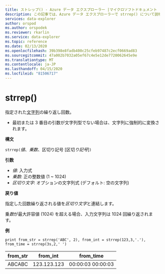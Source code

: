 ```yaml
---
title: ストレップ() - Azure データ エクスプローラー |マイクロソフトドキュメント
description: この記事では、Azure データ エクスプローラーで strrep() について説明します。
services: data-explorer
author: orspod
ms.author: orspodek
ms.reviewer: rkarlin
ms.service: data-explorer
ms.topic: reference
ms.date: 02/13/2020
ms.openlocfilehash: 39b398e8fadb400c25cfeb97487c2ecf0669ad83
ms.sourcegitcommit: 47a002b7032a05ef67c4e5e12de7720062645e9e
ms.translationtype: MT
ms.contentlocale: ja-JP
ms.lasthandoff: 04/15/2020
ms.locfileid: "81506717"
---
```

# <a name="strrep"></a>strrep()

指定された[文字列](./scalar-data-types/string.md)の繰り返し回数。

* 最初または 3 番目の引数が文字列型でない場合は、文字列に強制的に変換されます。

**構文**

`strrep(`*値*、*乗数*、区切り記号 [区切*り記号*]`)`

**引数**

* *値*: 入力式
* *乗数*: 正の整数値 (1 ~ 1024)
* *区切り文字*: オプションの文字列式 (デフォルト: 空の文字列)

**戻り値**

指定した回数繰り返される値を*区切り文字*と連結します。

乗*数*が最大許容値 (1024) を超える場合、入力文字列は 1024 回繰り返されます。
 
**例**

```kusto
print from_str = strrep('ABC', 2), from_int = strrep(123,3,'.'), from_time = strrep(3s,2,' ')
```

|from_str|from_int|from_time|
|---|---|---|
|ABCABC|123.123.123|00:00:03 00:00:03|